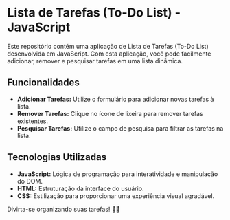 # Lista de Tarefas (To-Do List) - JavaScript
Este repositório contém uma aplicação de Lista de Tarefas (To-Do List) desenvolvida em JavaScript. Com esta aplicação, você pode facilmente adicionar, remover e pesquisar tarefas em uma lista dinâmica.

## Funcionalidades
- **Adicionar Tarefas:** Utilize o formulário para adicionar novas tarefas à lista.
- **Remover Tarefas:** Clique no ícone de lixeira para remover tarefas existentes.
- **Pesquisar Tarefas:** Utilize o campo de pesquisa para filtrar as tarefas na lista.

## Tecnologias Utilizadas
- **JavaScript:** Lógica de programação para interatividade e manipulação do DOM.
- **HTML:** Estruturação da interface do usuário.
- **CSS:** Estilização para proporcionar uma experiência visual agradável.
  
Divirta-se organizando suas tarefas! 📝✨
